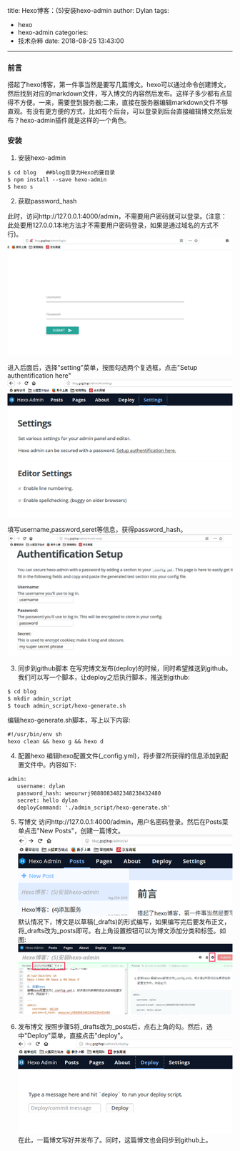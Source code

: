 title: Hexo博客：(5)安装hexo-admin
author: Dylan
tags:
  - hexo
  - hexo-admin
categories:
  - 技术杂粹
date: 2018-08-25 13:43:00
---
### 前言
搭起了hexo博客，第一件事当然是要写几篇博文。hexo可以通过命令创建博文，然后找到对应的markdown文件，写入博文的内容然后发布。这样子多少都有点显得不方便。一来，需要登到服务器;二来，直接在服务器编辑markdown文件不够直观。有没有更方便的方式，比如有个后台，可以登录到后台直接编辑博文然后发布？hexo-admin插件就是这样的一个角色。

### 安装
1. 安装hexo-admin
```shell 
$ cd blog   ##blog目录为Hexo的要目录
$ npm install --save hexo-admin
$ hexo s
```
2. 获取password_hash

此时，访问http://127.0.0.1:4000/admin，不需要用户密码就可以登录。(注意：此处要用127.0.0.1本地方法才不需要用户密码登录，如果是通过域名的方式不行)。
![login](/images/blog/hexo_admin_login.png)

进入后面后，选择"setting"菜单，按图勾选两个复选框，点击"Setup authentification here"
![setup](/images/blog/hexo_admin_setup.png)

填写username,password,seret等信息，获得password_hash。
![setup2](/images/blog/hexo_admin_setup2.png)

3. 同步到github脚本
在写完博文发布(deploy)的时候，同时希望推送到github。我们可以写一个脚本，让deploy之后执行脚本，推送到github:
```shell
$ cd blog
$ mkdir admin_script
$ touch admin_script/hexo-generate.sh
```
编辑hexo-generate.sh脚本，写上以下内容:
```
#!/usr/bin/env sh
hexo clean && hexo g && hexo d
```
4. 配置hexo
编辑hexo配置文件(_config.yml)，将步骤2所获得的信息添加到配置文件中。内容如下:

```
admin:
   username: dylan
   password_hash: weourwrj9888083482348238432480
   secret: hello dylan
   deployCommand: './admin_script/hexo-generate.sh'
```
5. 写博文
访问http://127.0.0.1:4000/admin，用户名密码登录。然后在Posts菜单点击"New Posts"，创建一篇博文。
![new_posts](/images/blog/hexo_admin_new_posts.png)
默认情况下，博文是以草稿(_drafts)的形式编写，如果编写完后要发布正文，将_drafts改为_posts即可。右上角设置按钮可以为博文添加分类和标签。如图:
![new_posts](/images/blog/hexo_admin_edit_posts.png)

6. 发布博文
按照步骤5将_drafts改为_posts后，点右上角的勾。然后，选中"Deploy"菜单，直接点击"deploy"。
![deploy](/images/blog/hexo_admin_deploy_posts.png)
在此，一篇博文写好并发布了。同时，这篇博文也会同步到github上。
